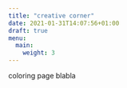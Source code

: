 ```yaml
---
title: "creative corner"
date: 2021-01-31T14:07:56+01:00
draft: true
menu:
  main:
    weight: 3
---
```


coloring page blabla